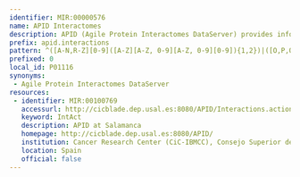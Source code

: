 ```yaml
---
identifier: MIR:00000576
name: APID Interactomes
description: APID (Agile Protein Interactomes DataServer) provides information on the protein interactomes of numerous  organisms, based on the integration of known experimentally validated protein-protein physical interactions (PPIs). Interactome data includes a report on  quality levels and coverage over the proteomes for each organism included. APID integrates PPIs from primary databases of molecular interactions (BIND, BioGRID, DIP, HPRD, IntAct, MINT) and also from experimentally resolved 3D structures (PDB) where more than two distinct proteins have been identified. This collection references protein interactors, through a UniProt identifier.
prefix: apid.interactions
pattern: ^([A-N,R-Z][0-9]([A-Z][A-Z, 0-9][A-Z, 0-9][0-9]){1,2})|([O,P,Q][0-9][A-Z, 0-9][A-Z, 0-9][A-Z, 0-9][0-9])(\.\d+)?$
prefixed: 0
local_id: P01116
synonyms:
 - Agile Protein Interactomes DataServer
resources:
 - identifier: MIR:00100769
   accessurl: http://cicblade.dep.usal.es:8080/APID/Interactions.action?protein=${lid}
   keyword: IntAct
   description: APID at Salamanca
   homepage: http://cicblade.dep.usal.es:8080/APID/
   institution: Cancer Research Center (CiC-IBMCC), Consejo Superior de Investigaciones Científicas (CSIC) and Universidad de Salamanca (USAL), Salamanca
   location: Spain
   official: false
---
```


